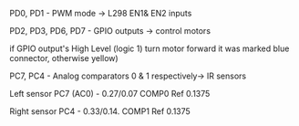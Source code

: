 PD0, PD1 - PWM mode -> L298 EN1& EN2 inputs

PD2, PD3, PD6, PD7 - GPIO outputs -> control motors

if GPIO output's High Level (logic 1) turn motor forward it was marked blue connector, otherwise yellow)

PC7, PC4 - Analog comparators 0 & 1 respectively-> IR sensors

Left sensor PC7 (AC0) - 0.27/0.07 COMP0 Ref 0.1375

Right sensor PC4 - 0.33/0.14. COMP1 Ref 0.1375

